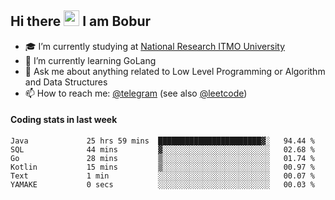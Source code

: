 ## Hi there <img src="https://media.giphy.com/media/hvRJCLFzcasrR4ia7z/giphy.gif" width="25px" height="25px"> I am Bobur

- :mortar_board: I’m currently studying at [National Research ITMO University](https://itmo.ru/)
- :seedling: I’m currently learning GoLang
- :speech_balloon: Ask me about anything related to Low Level Programming or Algorithm and Data Structures
- :mailbox: How to reach me: [@telegram](https://t.me/octoant) (see also [@leetcode](https://leetcode.com/octoant/))    

#### Coding stats in last week

<!--START_SECTION:waka-->

```text
Java             25 hrs 59 mins  ███████████████████████▓░   94.44 %
SQL              44 mins         ▓░░░░░░░░░░░░░░░░░░░░░░░░   02.68 %
Go               28 mins         ▒░░░░░░░░░░░░░░░░░░░░░░░░   01.74 %
Kotlin           15 mins         ▒░░░░░░░░░░░░░░░░░░░░░░░░   00.97 %
Text             1 min           ░░░░░░░░░░░░░░░░░░░░░░░░░   00.07 %
YAMAKE           0 secs          ░░░░░░░░░░░░░░░░░░░░░░░░░   00.03 %
```

<!--END_SECTION:waka-->
